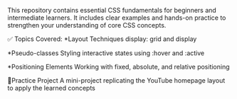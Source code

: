 This repository contains essential CSS fundamentals for beginners and intermediate learners. 
It includes clear examples and hands-on practice to strengthen your understanding of core CSS concepts.

✅ Topics Covered:
  *Layout Techniques
  display: grid and display
  
  *Pseudo-classes
  Styling interactive states using :hover and :active
  
  *Positioning Elements
  Working with fixed, absolute, and relative positioning
  
  🎯Practice Project
  A mini-project replicating the YouTube homepage layout to apply the learned concepts
